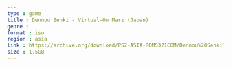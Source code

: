 ```yaml
---
type : game
title : Dennou Senki - Virtual-On Marz (Japan)
genre : 
format : iso
region : asia
link : https://archive.org/download/PS2-ASIA-ROMS321COM/Dennou%20Senki%20-%20Virtual-On%20Marz%20%28Japan%29.7z
size : 1.5GB
---
```

